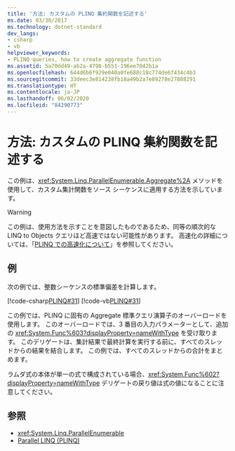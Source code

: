 ```yaml
---
title: '方法: カスタムの PLINQ 集約関数を記述する'
ms.date: 03/30/2017
ms.technology: dotnet-standard
dev_langs:
- csharp
- vb
helpviewer_keywords:
- PLINQ queries, how to create aggregate function
ms.assetid: 5a70dd49-ab2a-4798-b551-196ee7042b1a
ms.openlocfilehash: 644d6b6f929e040a0fe688c18c774de6f434c4b3
ms.sourcegitcommit: 33deec3e814238fb18a49b2a7e89278e27888291
ms.translationtype: HT
ms.contentlocale: ja-JP
ms.lasthandoff: 06/02/2020
ms.locfileid: "84290773"
---
```

# <a name="how-to-write-a-custom-plinq-aggregate-function"></a>方法: カスタムの PLINQ 集約関数を記述する
この例は、<xref:System.Linq.ParallelEnumerable.Aggregate%2A> メソッドを使用して、カスタム集計関数をソース シーケンスに適用する方法を示しています。  
  
> [!WARNING]
> この例は、使用方法を示すことを意図したものであるため、同等の順次的な LINQ to Objects クエリほど高速ではない可能性があります。 高速化の詳細については、「[PLINQ での高速化について](understanding-speedup-in-plinq.md)」を参照してください。  
  
## <a name="example"></a>例  
 次の例では、整数シーケンスの標準偏差を計算します。  
  
 [!code-csharp[PLINQ#31](../../../samples/snippets/csharp/VS_Snippets_Misc/plinq/cs/plinqsamples.cs#31)]
 [!code-vb[PLINQ#31](../../../samples/snippets/visualbasic/VS_Snippets_Misc/plinq/vb/plinqsnippets1.vb#31)]  
  
 この例では、PLINQ に固有の Aggregate 標準クエリ演算子のオーバーロードを使用します。 このオーバーロードでは、3 番目の入力パラメーターとして、追加の <xref:System.Func%603?displayProperty=nameWithType> を受け取ります。 このデリゲートは、集計結果で最終計算を実行する前に、すべてのスレッドからの結果を結合します。 この例では、すべてのスレッドからの合計をまとめます。  
  
 ラムダ式の本体が単一の式で構成されている場合、<xref:System.Func%602?displayProperty=nameWithType> デリゲートの戻り値は式の値になることに注意してください。  
  
## <a name="see-also"></a>参照

- <xref:System.Linq.ParallelEnumerable>
- [Parallel LINQ (PLINQ)](introduction-to-plinq.md)
